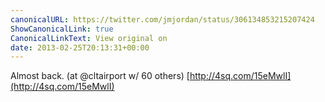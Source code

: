 ```yaml
---
canonicalURL: https://twitter.com/jmjordan/status/306134853215207424
ShowCanonicalLink: true
CanonicalLinkText: View original on
date: 2013-02-25T20:13:31+00:00
---
```

Almost back. (at @cltairport w/ 60 others) [http://4sq.com/15eMwlI](http://4sq.com/15eMwlI)